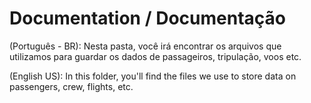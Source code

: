 # Documentation / Documentação
(Português - BR):
Nesta pasta, você irá encontrar os arquivos que utilizamos para guardar os dados de passageiros, tripulação, voos etc. 

(English US):
In this folder, you'll find the files we use to store data on passengers, crew, flights, etc. 